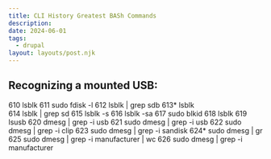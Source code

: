 ```yaml
---
title: CLI History Greatest BASh Commands
description:
date: 2024-06-01
tags:
  - drupal
layout: layouts/post.njk
---
```


## Recognizing a mounted USB:

  610  lsblk
  611  sudo fdisk -l
  612  lsblk | grep sdb
  613* lsblk  
  614  lsblk | grep sd
  615  lsblk -s
  616  lsblk -sa
  617  sudo blkid
  618  lsblk
  619  lsusb
  620  dmesg | grep -i usb
  621  sudo dmesg | grep -i usb
  622  sudo dmesg | grep -i clip
  623  sudo dmesg | grep -i sandisk
  624* sudo dmesg | gr
  625  sudo dmesg | grep -i manufacturer | wc
  626  sudo dmesg | grep -i manufacturer 
